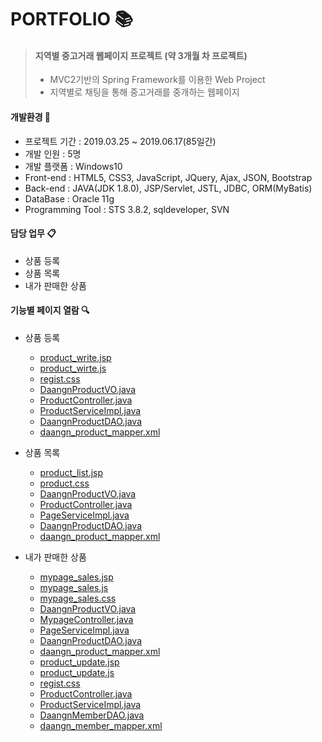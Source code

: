 # PORTFOLIO :books:

> #### 지역별 중고거래 웹페이지 프로젝트 (약 3개월 차 프로젝트)
> * MVC2기반의 Spring Framework를 이용한 Web Project
>  * 지역별로 채팅을 통해 중고거래를 중개하는 웹페이지


#### 개발환경 :pushpin:
* 프로젝트 기간 : 2019.03.25 ~ 2019.06.17(85일간)
* 개발 인원 : 5명
* 개발 플랫폼 : Windows10
* Front-end : HTML5, CSS3, JavaScript, JQuery, Ajax, JSON, Bootstrap
* Back-end : JAVA(JDK 1.8.0), JSP/Servlet, JSTL, JDBC, ORM(MyBatis)
* DataBase : Oracle 11g
* Programming Tool : STS 3.8.2, sqldeveloper, SVN

#### 담당 업무 :clipboard:
* 상품 등록
* 상품 목록
* 내가 판매한 상품

#### 기능별 페이지 열람 :mag:
* 상품 등록
  + [product_write.jsp](https://github.com/HelloLizzyWorld/MyProject/blob/master/Elite/src/main/webapp/WEB-INF/views/product/product_write.jsp)
  + [product_wirte.js](https://github.com/HelloLizzyWorld/MyProject/blob/master/Elite/src/main/webapp/resources/js/product_write.js)
  + [regist.css](https://github.com/HelloLizzyWorld/MyProject/blob/master/Elite/src/main/webapp/resources/css/regist.css)
  + [DaangnProductVO.java](https://github.com/HelloLizzyWorld/MyProject/blob/master/Elite/src/main/java/com/elite/vo/DaangnProductVO.java)
  + [ProductController.java](https://github.com/HelloLizzyWorld/MyProject/blob/master/Elite/src/main/java/com/elite/daangn/ProductController.java)
  + [ProductServiceImpl.java](https://github.com/HelloLizzyWorld/MyProject/blob/master/Elite/src/main/java/com/elite/service/ProductServiceImpl.java)
  + [DaangnProductDAO.java](https://github.com/HelloLizzyWorld/MyProject/blob/master/Elite/src/main/java/com/elite/dao/DaangnProductDAO.java)
  + [daangn_product_mapper.xml](https://github.com/HelloLizzyWorld/MyProject/blob/master/Elite/src/main/java/com/elite/mapper/daangn_product_mapper.xml)

* 상품 목록
  + [product_list.jsp](https://github.com/HelloLizzyWorld/MyProject/blob/master/Elite/src/main/webapp/WEB-INF/views/product/product_list.jsp)
  + [product.css](https://github.com/HelloLizzyWorld/MyProject/blob/master/Elite/src/main/webapp/resources/css/product.css)
  + [DaangnProductVO.java](https://github.com/HelloLizzyWorld/MyProject/blob/master/Elite/src/main/java/com/elite/vo/DaangnProductVO.java)
  + [ProductController.java](https://github.com/HelloLizzyWorld/MyProject/blob/master/Elite/src/main/java/com/elite/daangn/ProductController.java)
  + [PageServiceImpl.java](https://github.com/HelloLizzyWorld/MyProject/blob/master/Elite/src/main/java/com/elite/service/PageServiceImpl.java)
  + [DaangnProductDAO.java](https://github.com/HelloLizzyWorld/MyProject/blob/master/Elite/src/main/java/com/elite/dao/DaangnProductDAO.java)
  + [daangn_product_mapper.xml](https://github.com/HelloLizzyWorld/MyProject/blob/master/Elite/src/main/java/com/elite/mapper/daangn_product_mapper.xml)

* 내가 판매한 상품
  + [mypage_sales.jsp](https://github.com/HelloLizzyWorld/MyProject/blob/master/Elite/src/main/webapp/WEB-INF/views/mypage/mypage_sales.jsp)
  + [mypage_sales.js](https://github.com/HelloLizzyWorld/MyProject/blob/master/Elite/src/main/webapp/resources/js/mypage_sales.js)
  + [mypage_sales.css](https://github.com/HelloLizzyWorld/MyProject/blob/master/Elite/src/main/webapp/resources/css/mypage_sales.css)
  + [DaangnProductVO.java](https://github.com/HelloLizzyWorld/MyProject/blob/master/Elite/src/main/java/com/elite/vo/DaangnProductVO.java)
  + [MypageController.java](https://github.com/HelloLizzyWorld/MyProject/blob/master/Elite/src/main/java/com/elite/daangn/MypageController.java)
  + [PageServiceImpl.java](https://github.com/HelloLizzyWorld/MyProject/blob/master/Elite/src/main/java/com/elite/service/PageServiceImpl.java)
  + [DaangnProductDAO.java](https://github.com/HelloLizzyWorld/MyProject/blob/master/Elite/src/main/java/com/elite/dao/DaangnProductDAO.java)
  + [daangn_product_mapper.xml](https://github.com/HelloLizzyWorld/MyProject/blob/master/Elite/src/main/java/com/elite/mapper/daangn_product_mapper.xml)
  + [product_update.jsp](https://github.com/HelloLizzyWorld/MyProject/blob/master/Elite/src/main/webapp/WEB-INF/views/product/product_update.jsp)
  + [product_update.js](https://github.com/HelloLizzyWorld/MyProject/blob/master/Elite/src/main/webapp/resources/js/product_update.js)
  + [regist.css](https://github.com/HelloLizzyWorld/MyProject/blob/master/Elite/src/main/webapp/resources/css/regist.css)
  + [ProductController.java](https://github.com/HelloLizzyWorld/MyProject/blob/master/Elite/src/main/java/com/elite/daangn/ProductController.java)
  + [ProductServiceImpl.java](https://github.com/HelloLizzyWorld/MyProject/blob/master/Elite/src/main/java/com/elite/service/ProductServiceImpl.java)
  + [DaangnMemberDAO.java](https://github.com/HelloLizzyWorld/MyProject/blob/master/Elite/src/main/java/com/elite/dao/DaangnMemberDAO.java)
  + [daangn_member_mapper.xml](https://github.com/HelloLizzyWorld/MyProject/blob/master/Elite/src/main/java/com/elite/mapper/daangn_member_mapper.xml)
